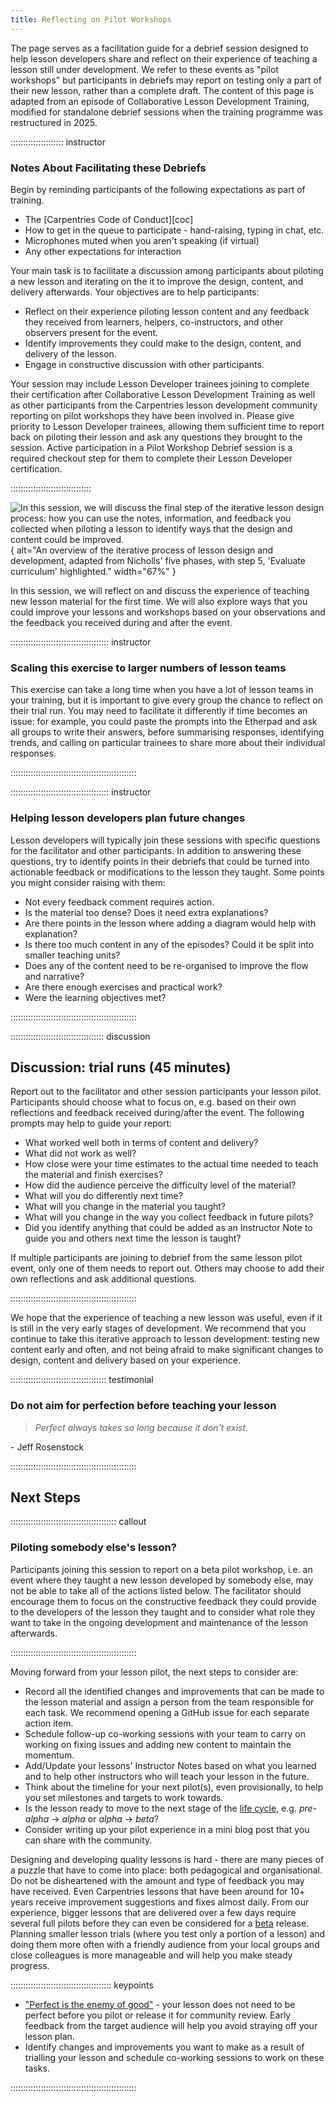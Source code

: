 ```yaml
---
title: Reflecting on Pilot Workshops
---
```


The page serves as a facilitation guide for a debrief session designed to help lesson developers share and reflect on their experience of teaching a lesson still under development.
We refer to these events as "pilot workshops" but participants in debriefs may report on testing only a part of their new lesson, rather than a complete draft.
The content of this page is adapted from an episode of Collaborative Lesson Development Training, modified for standalone debrief sessions when the training programme was restructured in 2025.

::::::::::::::::::::: instructor 

### Notes About Facilitating these Debriefs
Begin by reminding participants of the following expectations as part of training.

* The [Carpentries Code of Conduct][coc]
* How to get in the queue to participate - hand-raising, typing in chat, etc.
* Microphones muted when you aren't speaking (if virtual)
* Any other expectations for interaction

Your main task is to facilitate a discussion among participants about piloting a new lesson and iterating on the it to improve the design, content, and delivery afterwards.
Your objectives are to help participants:

* Reflect on their experience piloting lesson content and any feedback they received from learners, helpers, co-instructors, and other observers present for the event.
* Identify improvements they could make to the design, content, and delivery of the lesson.
* Engage in constructive discussion with other participants.

Your session may include Lesson Developer trainees joining to complete their certification after Collaborative Lesson Development Training as well as other participants from the Carpentries lesson development community reporting on pilot workshops they have been involved in.
Please give priority to Lesson Developer trainees, allowing them sufficient time to report back on piloting their lesson and ask any questions they brought to the session.
Active participation in a Pilot Workshop Debrief session is a required checkout step for them to complete their Lesson Developer certification.

::::::::::::::::::::::::::::::::

![
In this session, we will discuss the final step of the iterative lesson design process:
how you can use the notes, information, and feedback you collected when piloting a lesson
to identify ways that the design and content could be improved.
](./fig/cldt-step-5.svg){
alt="An overview of the iterative process of lesson design and development, 
adapted from Nicholls' five phases,
with step 5, 'Evaluate curriculum' highlighted."
width="67%"
}

In this session, we will reflect on and discuss the experience of teaching new lesson material for the first time.
We will also explore ways that you could improve your lessons and workshops based on your observations and the feedback you received during and after the event.

::::::::::::::::::::::::::::::::::::::: instructor

### Scaling this exercise to larger numbers of lesson teams
This exercise can take a long time when you have a lot of lesson teams in your training, but it is important to give every group the chance to reflect on their trial run. 
You may need to facilitate it differently if time becomes an issue:
for example, you could paste the prompts into the Etherpad and ask all groups to write their answers, before summarising responses, identifying trends, and calling on particular trainees to share more about their individual responses.

::::::::::::::::::::::::::::::::::::::::::::::::::

::::::::::::::::::::::::::::::::::::::: instructor

### Helping lesson developers plan future changes
Lesson developers will typically join these sessions with specific questions for the facilitator and other participants.
In addition to answering these questions, try to identify points in their debriefs that could be turned into actionable feedback or modifications to the lesson they taught.
Some points you might consider raising with them:

* Not every feedback comment requires action.
* Is the material too dense? Does it need extra explanations?
* Are there points in the lesson where adding a diagram would help with explanation?
* Is there too much content in any of the episodes? Could it be split into smaller teaching units?
* Does any of the content need to be re-organised to improve the flow and narrative?
* Are there enough exercises and practical work?
* Were the learning objectives met?

::::::::::::::::::::::::::::::::::::::::::::::::::

:::::::::::::::::::::::::::::::::::::  discussion

## Discussion: trial runs (45 minutes)
Report out to the facilitator and other session participants your lesson pilot.
Participants should choose what to focus on, e.g. based on their own reflections and feedback received during/after the event.
The following prompts may help to guide your report:

* What worked well both in terms of content and delivery?
* What did not work as well?
* How close were your time estimates to the actual time needed to teach the material and finish exercises?
* How did the audience perceive the difficulty level of the material?
* What will you do differently next time?
* What will you change in the material you taught?
* What will you change in the way you collect feedback in future pilots?
* Did you identify anything that could be added as an Instructor Note to guide you and others next time the lesson is taught?

If multiple participants are joining to debrief from the same lesson pilot event, only one of them needs to report out.
Others may choose to add their own reflections and ask additional questions.

::::::::::::::::::::::::::::::::::::::::::::::::::

We hope that the experience of teaching a new lesson was useful, even if it is still in the very early stages of development.
We recommend that you continue to take this iterative approach to lesson development: testing new content early and often, and not being afraid to make significant changes to design, content and delivery based on your experience.

:::::::::::::::::::::::::::::::::::::: testimonial

### Do not aim for perfection before teaching your lesson

> _Perfect always takes so long because it don't exist._

\- Jeff Rosenstock

::::::::::::::::::::::::::::::::::::::::::::::::::

## Next Steps

:::::::::::::::::::::::::::::::::::::::::: callout

### Piloting somebody else's lesson?
Participants joining this session to report on a beta pilot workshop, i.e. an event where they taught a new lesson developed by somebody else, may not be able to take all of the actions listed below.
The facilitator should encourage them to focus on the constructive feedback they could provide to the developers of the lesson they taught and to consider what role they want to take in the ongoing development and maintenance of the lesson afterwards.

::::::::::::::::::::::::::::::::::::::::::::::::::

Moving forward from your lesson pilot, the next steps to consider are:

* Record all the identified changes and improvements that can be made to the lesson material and assign a person from the team responsible for each task. 
  We recommend opening a GitHub issue for each separate action item.
* Schedule follow-up co-working sessions with your team to carry on working on fixing issues and adding new content to maintain the momentum.
* Add/Update your lessons' Instructor Notes based on what you learned and to help other instructors who will teach your lesson in the future.
* Think about the timeline for your next pilot(s), even provisionally, to help you set milestones and targets to work towards.
* Is the lesson ready to move to the next stage of the [life cycle](https://docs.carpentries.org/resources/curriculum/lesson-life-cycle.html), e.g. _pre-alpha_ -> _alpha_ or _alpha_ -> _beta_?
* Consider writing up your pilot experience in a mini blog post that you can share with the community.

Designing and developing quality lessons is hard - there are many pieces of a puzzle that have to come into place: both pedagogical and organisational. 
Do not be disheartened with the amount and type of feedback you may have received. 
Even Carpentries lessons that have been around for 10+ years receive improvement suggestions and fixes almost daily. 
From our experience, bigger lessons that are delivered over a few days require several full pilots before they can even be considered for a [beta](https://carpentries.github.io/curriculum-development/the-lesson-life-cycle.html) release. 
Planning smaller lesson trials (where you test only a portion of a lesson) and doing them more often with a friendly audience from your local groups and close colleagues is more manageable and will help you make steady progress.

:::::::::::::::::::::::::::::::::::::::: keypoints

* ["Perfect is the enemy of good"](https://en.wikipedia.org/wiki/Perfect_is_the_enemy_of_good) - your lesson does not need to be perfect before you pilot or release it for community review. Early feedback from the target audience will help you avoid straying off your lesson plan.
* Identify changes and improvements you want to make as a result of trialling your lesson and schedule co-working sessions to work on these tasks.

::::::::::::::::::::::::::::::::::::::::::::::::::



